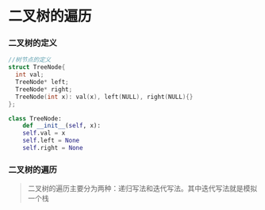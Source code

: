 # 二叉树的遍历

### 二叉树的定义

```c++
//树节点的定义
struct TreeNode{
  int val;
  TreeNode* left;
  TreeNode* right;
  TreeNode(int x): val(x), left(NULL), right(NULL){}
};
```

```python
class TreeNode:
	def __init__(self, x):
    self.val = x
    self.left = None
    self.right = None
```

### 二叉树的遍历

> 二叉树的遍历主要分为两种：递归写法和迭代写法。其中迭代写法就是模拟一个栈

